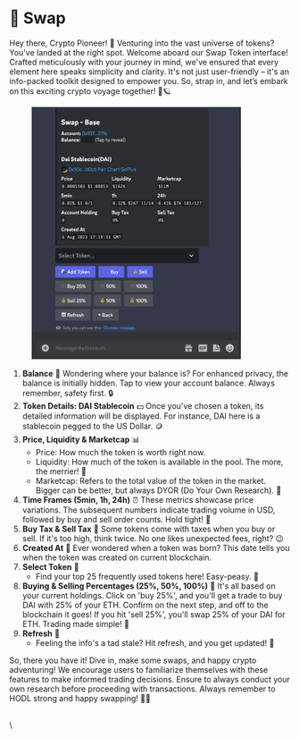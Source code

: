 # 🔁 Swap

Hey there, Crypto Pioneer! 🚀 Venturing into the vast universe of tokens? You've landed at the right spot. Welcome aboard our Swap Token interface! Crafted meticulously with your journey in mind, we've ensured that every element here speaks simplicity and clarity. It's not just user-friendly – it's an info-packed toolkit designed to empower you. So, strap in, and let’s embark on this exciting crypto voyage together! 🌌🪐



<figure><img src="../.gitbook/assets/Screenshot 2023-10-26 at 15.14.11.png" alt="" width="375"><figcaption></figcaption></figure>

1. **Balance** 🤫 Wondering where your balance is? For enhanced privacy, the balance is initially hidden. Tap to view your account balance. Always remember, safety first. 🔒
2. **Token Details: DAI Stablecoin** 💵 Once you've chosen a token, its detailed information will be displayed. For instance, DAI here is a stablecoin pegged to the US Dollar. 🪙
3. **Price, Liquidity & Marketcap** 📊
   * Price: How much the token is worth right now.
   * Liquidity: How much of the token is available in the pool. The more, the merrier! 🌊
   * Marketcap: Refers to the total value of the token in the market. Bigger can be better, but always DYOR (Do Your Own Research). 🧐
4. **Time Frames (5min, 1h, 24h)** ⏰ These metrics showcase price variations. The subsequent numbers indicate trading volume in USD, followed by buy and sell order counts. Hold tight! 🎢
5. **Buy Tax & Sell Tax** 🛒 Some tokens come with taxes when you buy or sell. If it's too high, think twice. No one likes unexpected fees, right? 😉
6. **Created At** 📅 Ever wondered when a token was born? This date tells you when the token was created on current blockchain.
7. **Select Token** 🔄
   * Find your top 25 frequently used tokens here! Easy-peasy. 🍋
8. **Buying & Selling Percentages (25%, 50%, 100%)** 🎒 It's all based on your current holdings. Click on 'buy 25%', and you'll get a trade to buy DAI with 25% of your ETH. Confirm on the next step, and off to the blockchain it goes! If you hit 'sell 25%', you'll swap 25% of your DAI for ETH. Trading made simple! 🎩
9. **Refresh** 🔄
   * Feeling the info's a tad stale? Hit refresh, and you get updated! 🌟

So, there you have it! Dive in, make some swaps, and happy crypto adventuring! We encourage users to familiarize themselves with these features to make informed trading decisions. Ensure to always conduct your own research before proceeding with transactions. Always remember to HODL strong and happy swapping! 🥳🎉

\
\
